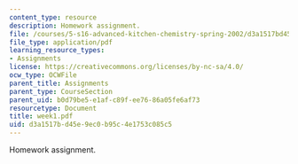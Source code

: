 ```yaml
---
content_type: resource
description: Homework assignment.
file: /courses/5-s16-advanced-kitchen-chemistry-spring-2002/d3a1517bd45e9ec0b95c4e1753c085c5_week1.pdf
file_type: application/pdf
learning_resource_types:
- Assignments
license: https://creativecommons.org/licenses/by-nc-sa/4.0/
ocw_type: OCWFile
parent_title: Assignments
parent_type: CourseSection
parent_uid: b0d79be5-e1af-c89f-ee76-86a05fe6af73
resourcetype: Document
title: week1.pdf
uid: d3a1517b-d45e-9ec0-b95c-4e1753c085c5
---
```

Homework assignment.